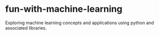 # fun-with-machine-learning
Exploring machine learning concepts and applications using python and associated libraries.
